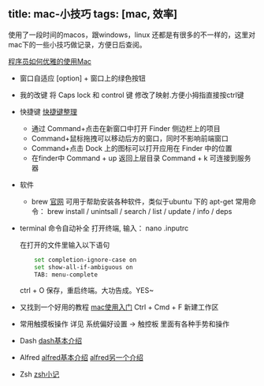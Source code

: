 title: mac-小技巧
tags: [mac, 效率]
---

使用了一段时间的macos，跟windows，linux 还都是有很多的不一样的，这里对mac下的一些小技巧做记录，方便日后查阅。

[程序员如何优雅的使用Mac](http://www.zhihu.com/question/20873070)
* 窗口自适应
 	[option] + 窗口上的绿色按钮

 <!--more-->

 * 我的改键
 	将 Caps lock 和 control 键 修改了映射.方便小拇指直接按ctrl键

 * 快捷键
 	[快捷键整理](http://www.techweb.com.cn/ucweb/news/id/2142460_1)
 	+ 通过 Command+点击在新窗口中打开 Finder 侧边栏上的项目
 	+ Command+鼠标拖拽可以移动后方的窗口，同时不影响前端窗口
 	+ Command+点击 Dock 上的图标可以打开应用在 Finder 中的位置
 	+ 在finder中 	Command + up 返回上层目录
 					Command + k  可连接到服务器

 * 软件

 	+ brew [官网](http://brew.sh/index_zh-cn.html)
 		可用于帮助安装各种软件，类似于ubuntu 下的 apt-get
 		常用命令： brew install 	/ unintsall 	/ search	/ list	/ update	/ info	/ deps	

* terminal 命令自动补全
	打开终端, 输入： 
		nano .inputrc

	在打开的文件里输入以下语句
	```bash
		set completion-ignore-case on 
		set show-all-if-ambiguous on
		TAB: menu-complete
	```
	ctrl + O 保存，重启终端。大功告成。YES~


* 又找到一个好用的教程
	[mac使用入门](http://simplyy.space/blog/article/mac%20入门教程:日常使用篇)
	Ctrl + Cmd + F 	新建工作区

* 常用触摸板操作
	详见 	系统偏好设置  -> 触控板  里面有各种手势和操作

* Dash
	[dash基本介绍](http://scriptfans.iteye.com/blog/1543219)
* Alfred
	[alfred基本介绍](http://bbs.feng.com/read-htm-tid-6398178.html)
	[alfred另一个介绍](http://www.cnblogs.com/chijianqiang/p/alfred.html)

* Zsh
	[zsh小记](http://www.cnblogs.com/bamanzi/p/zsh-simple-guide.html)